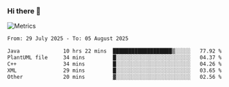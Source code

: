 ### Hi there 👋

![Metrics](https://github.com/radoapx/radoapx/blob/main/github-metrics.svg)

<!--START_SECTION:waka-->

```txt
From: 29 July 2025 - To: 05 August 2025

Java              10 hrs 22 mins  ███████████████████▒░░░░░   77.92 %
PlantUML file     34 mins         █░░░░░░░░░░░░░░░░░░░░░░░░   04.37 %
C++               34 mins         █░░░░░░░░░░░░░░░░░░░░░░░░   04.26 %
XML               29 mins         █░░░░░░░░░░░░░░░░░░░░░░░░   03.65 %
Other             20 mins         ▓░░░░░░░░░░░░░░░░░░░░░░░░   02.56 %
```

<!--END_SECTION:waka-->

<!--
**radoapx/radoapx** is a ✨ _special_ ✨ repository because its `README.md` (this file) appears on your GitHub profile.

Here are some ideas to get you started:

- 🔭 I’m currently working on ...
- 🌱 I’m currently learning ...
- 👯 I’m looking to collaborate on ...
- 🤔 I’m looking for help with ...
- 💬 Ask me about ...
- 📫 How to reach me: ...
- 😄 Pronouns: ...
- ⚡ Fun fact: ...
-->
